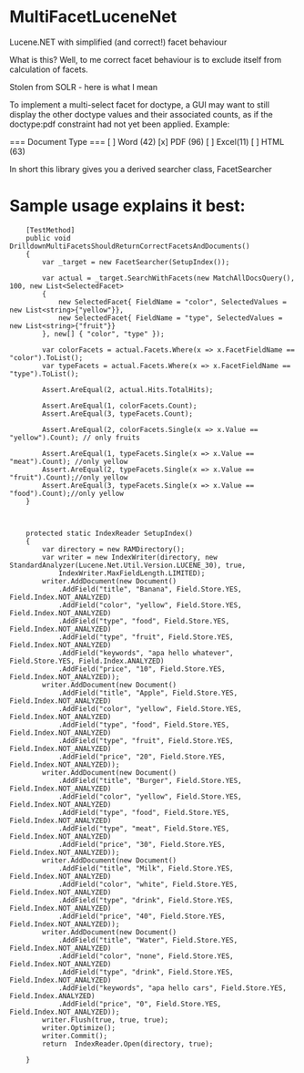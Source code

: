 MultiFacetLuceneNet
===================

Lucene.NET with simplified (and correct!) facet behaviour

What is this? Well, to me correct facet behaviour is to exclude itself from calculation of facets. 

Stolen from SOLR - here is what I mean

To implement a multi-select facet for doctype, a GUI may want to still display the other doctype values and their associated counts, as if the doctype:pdf constraint had not yet been applied. Example:


=== Document Type ===
  [ ] Word (42)
  [x] PDF  (96)
  [ ] Excel(11)
  [ ] HTML (63)


In short this library gives you a derived searcher class, FacetSearcher

Sample usage explains it best:
=============================

        [TestMethod]
        public void DrilldownMultiFacetsShouldReturnCorrectFacetsAndDocuments()
        {
            var _target = new FacetSearcher(SetupIndex());
        
            var actual = _target.SearchWithFacets(new MatchAllDocsQuery(), 100, new List<SelectedFacet>
            {
                new SelectedFacet{ FieldName = "color", SelectedValues = new List<string>{"yellow"}},
                new SelectedFacet{ FieldName = "type", SelectedValues = new List<string>{"fruit"}}
            }, new[] { "color", "type" });

            var colorFacets = actual.Facets.Where(x => x.FacetFieldName == "color").ToList();
            var typeFacets = actual.Facets.Where(x => x.FacetFieldName == "type").ToList();

            Assert.AreEqual(2, actual.Hits.TotalHits);

            Assert.AreEqual(1, colorFacets.Count);
            Assert.AreEqual(3, typeFacets.Count);

            Assert.AreEqual(2, colorFacets.Single(x => x.Value == "yellow").Count); // only fruits

            Assert.AreEqual(1, typeFacets.Single(x => x.Value == "meat").Count); //only yellow
            Assert.AreEqual(2, typeFacets.Single(x => x.Value == "fruit").Count);//only yellow
            Assert.AreEqual(3, typeFacets.Single(x => x.Value == "food").Count);//only yellow
        }
      


        protected static IndexReader SetupIndex()
        {
            var directory = new RAMDirectory();
            var writer = new IndexWriter(directory, new StandardAnalyzer(Lucene.Net.Util.Version.LUCENE_30), true,
                IndexWriter.MaxFieldLength.LIMITED);
            writer.AddDocument(new Document()
                .AddField("title", "Banana", Field.Store.YES, Field.Index.NOT_ANALYZED)
                .AddField("color", "yellow", Field.Store.YES, Field.Index.NOT_ANALYZED)
                .AddField("type", "food", Field.Store.YES, Field.Index.NOT_ANALYZED)
                .AddField("type", "fruit", Field.Store.YES, Field.Index.NOT_ANALYZED)
                .AddField("keywords", "apa hello whatever", Field.Store.YES, Field.Index.ANALYZED)
                .AddField("price", "10", Field.Store.YES, Field.Index.NOT_ANALYZED));
            writer.AddDocument(new Document()
                .AddField("title", "Apple", Field.Store.YES, Field.Index.NOT_ANALYZED)
                .AddField("color", "yellow", Field.Store.YES, Field.Index.NOT_ANALYZED)
                .AddField("type", "food", Field.Store.YES, Field.Index.NOT_ANALYZED)
                .AddField("type", "fruit", Field.Store.YES, Field.Index.NOT_ANALYZED)
                .AddField("price", "20", Field.Store.YES, Field.Index.NOT_ANALYZED));
            writer.AddDocument(new Document()
                .AddField("title", "Burger", Field.Store.YES, Field.Index.NOT_ANALYZED)
                .AddField("color", "yellow", Field.Store.YES, Field.Index.NOT_ANALYZED)
                .AddField("type", "food", Field.Store.YES, Field.Index.NOT_ANALYZED)
                .AddField("type", "meat", Field.Store.YES, Field.Index.NOT_ANALYZED)
                .AddField("price", "30", Field.Store.YES, Field.Index.NOT_ANALYZED));
            writer.AddDocument(new Document()
                .AddField("title", "Milk", Field.Store.YES, Field.Index.NOT_ANALYZED)
                .AddField("color", "white", Field.Store.YES, Field.Index.NOT_ANALYZED)
                .AddField("type", "drink", Field.Store.YES, Field.Index.NOT_ANALYZED)
                .AddField("price", "40", Field.Store.YES, Field.Index.NOT_ANALYZED));
            writer.AddDocument(new Document()
                .AddField("title", "Water", Field.Store.YES, Field.Index.NOT_ANALYZED)
                .AddField("color", "none", Field.Store.YES, Field.Index.NOT_ANALYZED)
                .AddField("type", "drink", Field.Store.YES, Field.Index.NOT_ANALYZED)
                .AddField("keywords", "apa hello cars", Field.Store.YES, Field.Index.ANALYZED)
                .AddField("price", "0", Field.Store.YES, Field.Index.NOT_ANALYZED));
            writer.Flush(true, true, true);
            writer.Optimize();
            writer.Commit();
            return  IndexReader.Open(directory, true);
            
        }



